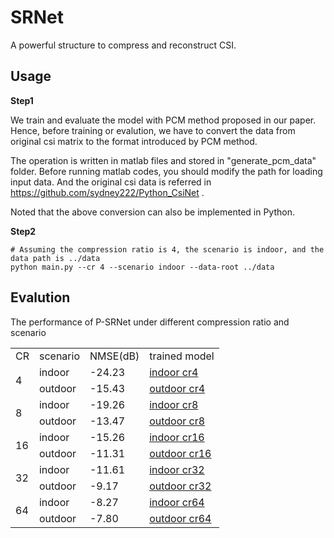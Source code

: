 # SRNet
A powerful structure to compress and reconstruct CSI.
## Usage
**Step1**

We train and evaluate the model with PCM method proposed in our paper. Hence, before training or evalution, we have to convert the data from original csi matrix to the format introduced by PCM method. 

The operation is written in matlab files and stored in "generate_pcm_data" folder. Before running matlab codes, you should modify the path for loading input data. And the original csi data is referred in https://github.com/sydney222/Python_CsiNet .

Noted that the above conversion can also be implemented in Python.

**Step2**
```
# Assuming the compression ratio is 4, the scenario is indoor, and the data path is ../data
python main.py --cr 4 --scenario indoor --data-root ../data
```
## Evalution
The performance of P-SRNet under different compression ratio and scenario
<table>
    <tr>
        <td>CR</td> 
        <td>scenario</td> 
        <td>NMSE(dB)</td>
        <td>trained model</td>
   </tr>
    <tr>
        <td rowspan="2">4</td>    
        <td >indoor</td>  
        <td >-24.23</td>
        <td ><a href="https://github.com/MoliaChen/SRNet/blob/main/checkpoints/indoor_4.pth">indoor cr4</a></td>
    </tr>
    <tr>
        <td >outdoor</td>
        <td >-15.43</td>
        <td ><a href="https://github.com/MoliaChen/SRNet/blob/main/checkpoints/outdoor_4.pth">outdoor cr4</a></td>
    </tr>
    <tr>
          <td rowspan="2">8</td>    
          <td >indoor</td>  
          <td >-19.26</td>  
          <td ><a href="https://github.com/MoliaChen/SRNet/blob/main/checkpoints/indoor_8.pth">indoor cr8</a></td>
      </tr>
      <tr>
          <td >outdoor</td>
          <td >-13.47</td>
          <td ><a href="https://github.com/MoliaChen/SRNet/blob/main/checkpoints/outdoor_8.pth">outdoor cr8</a></td>
      </tr>
    <tr>
          <td rowspan="2">16</td>    
          <td >indoor</td>  
          <td >-15.26</td>  
           <td ><a href="https://github.com/MoliaChen/SRNet/blob/main/checkpoints/indoor_16.pth">indoor cr16</a></td>
      </tr>
      <tr>
          <td >outdoor</td>
          <td >-11.31</td>
          <td ><a href="https://github.com/MoliaChen/SRNet/blob/main/checkpoints/outdoor_16.pth">outdoor cr16</a></td>
      </tr>
      <tr>
          <td rowspan="2">32</td>    
          <td >indoor</td>  
          <td >-11.61</td>  
          <td ><a href="https://github.com/MoliaChen/SRNet/blob/main/checkpoints/indoor_32.pth">indoor cr32</a></td>
      </tr>
      <tr>
          <td >outdoor</td>
          <td >-9.17</td>
          <td ><a href="https://github.com/MoliaChen/SRNet/blob/main/checkpoints/outdoor_32.pth">outdoor cr32</a></td>
      </tr>
     <tr>
          <td rowspan="2">64</td>    
          <td >indoor</td>  
          <td >-8.27</td> 
         <td ><a href="https://github.com/MoliaChen/SRNet/blob/main/checkpoints/indoor_64.pth">indoor cr64</a></td>
      </tr>
      <tr>
          <td >outdoor</td>
          <td >-7.80</td>
          <td ><a href="https://github.com/MoliaChen/SRNet/blob/main/checkpoints/outdoor_64.pth">outdoor cr64</a></td>
      </tr>
</table>
